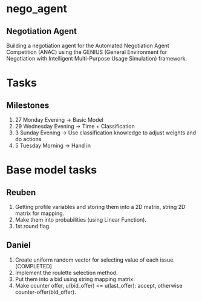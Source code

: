 # nego_agent
## Negotiation Agent

Building a negotiation agent for the Automated Negotiation Agent Competition (ANAC) using the GENIUS (General Environment for Negotiation with Intelligent Multi-Purpose Usage Simulation) framework.

# Tasks

## Milestones

1) 27 Monday Evening -> Basic Model
2) 29 Wednesday Evening -> Time + Classification
3) 3 Sunday Evening -> Use classification knowledge to adjust weights and do actions
4) 5 Tuesday Morning -> Hand in

# Base model tasks

## Reuben

1) Getting profile variables and storing them into a 2D matrix, string 2D matrix for mapping.
2) Make them into probabilities (using Linear Function).
3) 1st round flag.

## Daniel

1) Create uniform random vector for selecting value of each issue. [COMPLETED]
2) Implement the roulette selection method.
3) Put them into a bid using string mapping matrix.
4) Make counter offer, u(bid_offer) <= u(last_offer): accept, otherwise counter-offer(bid_offer).
